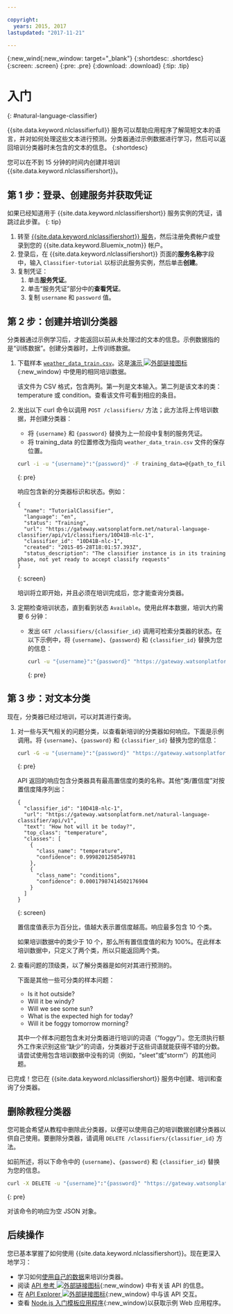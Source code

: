 ```yaml
---

copyright:
  years: 2015, 2017
lastupdated: "2017-11-21"

---
```


{:new_wind{:new_window: target="_blank"}
{:shortdesc: .shortdesc}
{:screen: .screen}
{:pre: .pre}
{:download: .download}
{:tip: .tip}

# 入门
{: #natural-language-classifier}

{{site.data.keyword.nlclassifierfull}} 服务可以帮助应用程序了解简短文本的语言，并对如何处理这些文本进行预测。分类器通过示例数据进行学习，然后可以返回培训分类器时未包含的文本的信息。
{:shortdesc}

您可以在不到 15 分钟的时间内创建并培训 {{site.data.keyword.nlclassifiershort}}。

## 第 1 步：登录、创建服务并获取凭证

如果已经知道用于 {{site.data.keyword.nlclassifiershort}} 服务实例的凭证，请跳过此步骤。
{: tip}

1.  转至 [{{site.data.keyword.nlclassifiershort}} 服务](https://console.{DomainName}/catalog/services/natural-language-classifier/)，然后注册免费帐户或登录到您的 {{site.data.keyword.Bluemix_notm}} 帐户。
1.  登录后，在 {{site.data.keyword.nlclassifiershort}} 页面的**服务名称**字段中，输入 `Classifier-tutorial` 以标识此服务实例，然后单击**创建**。
1.  复制凭证：
    1.  单击**服务凭证**。
    2.  单击“服务凭证”部分中的**查看凭证**。
    3.  复制 `username` 和 `password` 值。

## 第 2 步：创建并培训分类器
分类器通过示例学习后，才能返回以前从未处理过的文本的信息。示例数据指的是“训练数据”。创建分类器时，上传训练数据。

1.  下载样本 <code><a target="_blank" href="https://watson-developer-cloud.github.io/doc-tutorial-downloads/natural-language-classifier/weather_data_train.csv" download="weather_data_train.csv">weather_data_train.csv</a></code>。这是[演示 ![外部链接图标](../../icons/launch-glyph.svg "外部链接图标")](https://natural-language-classifier-demo.ng.bluemix.net/){:new_window} 中使用的相同培训数据。

	该文件为 CSV 格式，包含两列。第一列是文本输入。第二列是该文本的类：temperature 或 condition。查看该文件可看到相应的条目。
2.  发出以下 curl 命令以调用 `POST /classifiers/` 方法；此方法将上传培训数据，并创建分类器：
    -   将 `{username}` 和 `{password}` 替换为上一阶段中复制的服务凭证。
    -   将 training\_data 的位置修改为指向 `weather_data_train.csv` 文件的保存位置。

	```bash
	curl -i -u "{username}":"{password}" -F training_data=@{path_to_file}/weather_data_train.csv -F training_metadata="{\"language\":\"en\",\"name\":\"TutorialClassifier\"}" "https://gateway.watsonplatform.net/natural-language-classifier/api/v1/classifiers"
	```
	{: pre}

	响应包含新的分类器标识和状态。例如：

	```
	{
	  "name": "TutorialClassifier",
	  "language": "en",
	  "status": "Training",
	  "url": "https://gateway.watsonplatform.net/natural-language-classifier/api/v1/classifiers/10D41B-nlc-1",
	  "classifier_id": "10D41B-nlc-1",
	  "created": "2015-05-28T18:01:57.393Z",
	  "status_description": "The classifier instance is in its training phase, not yet ready to accept classify requests"
	}
	```
	{: screen}

	培训将立即开始，并且必须在培训完成后，您才能查询分类器。
3.  定期检查培训状态，直到看到状态 `Available`。使用此样本数据，培训大约需要 6 分钟：
	- 发出 `GET /classifiers/{classifier_id}` 调用可检索分类器的状态。在以下示例中，将 `{username}`、`{password}` 和 `{classifier_id}` 替换为您的信息：

		```bash
		curl -u "{username}":"{password}" "https://gateway.watsonplatform.net/natural-language-classifier/api/v1/classifiers/{classifier_id}"
		```
		{: pre}

## 第 3 步：对文本分类
现在，分类器已经过培训，可以对其进行查询。

1.  对一些与天气相关的问题分类，以查看新培训的分类器如何响应。下面是示例调用。将 `{username}`、`{password}` 和 `{classifier_id}` 替换为您的信息：

	```bash
	curl -G -u "{username}":"{password}" "https://gateway.watsonplatform.net/natural-language-classifier/api/v1/classifiers/{classifier_id}/classify" --data-urlencode "text=How hot will it be today?"
	```
	{: pre}

	API 返回的响应包含分类器具有最高置信度的类的名称。其他“类/置信度”对按置信度降序列出：

	```
	{
	  "classifier_id": "10D41B-nlc-1",
	  "url": "https://gateway.watsonplatform.net/natural-language-classifier/api/v1",
	  "text": "How hot will it be today?",
	  "top_class": "temperature",
	  "classes": [
	    {
	      "class_name": "temperature",
	      "confidence": 0.9998201258549781
	    },
	    {
	      "class_name": "conditions",
	      "confidence": 0.00017987414502176904
	    }
	  ]
	}
	```
	{: screen}

	置信度值表示为百分比，值越大表示置信度越高。响应最多包含 10 个类。

	如果培训数据中的类少于 10 个，那么所有置信度值的和为 100%。在此样本培训数据中，只定义了两个类，所以只能返回两个类。
2.  查看问题的顶级类，以了解分类器是如何对其进行预测的。

	下面是其他一些可分类的样本问题：

	-   Is it hot outside?
	-   Will it be windy?
	-   Will we see some sun?
	-   What is the expected high for today?
	-   Will it be foggy tomorrow morning?

	其中一个样本问题包含未对分类器进行培训的词语（“foggy”）。您无须执行额外工作来识别这些“缺少”的词语，分类器对于这些词语就能获得不错的分数。请尝试使用包含培训数据中没有的词（例如，“sleet”或“storm”）的其他问题。

已完成！您已在 {{site.data.keyword.nlclassifiershort}} 服务中创建、培训和查询了分类器。

## 删除教程分类器

您可能会希望从教程中删除此分类器，以便可以使用自己的培训数据创建分类器以供自己使用。要删除分类器，请调用 `DELETE /classifiers/{classifier_id}` 方法。

如前所述，将以下命令中的 `{username}`、`{password}` 和 `{classifier_id}` 替换为您的信息。

```bash
curl -X DELETE -u "{username}":"{password}" "https://gateway.watsonplatform.net/natural-language-classifier/api/v1/classifiers/{classifier_id}"
```
{: pre}

 对该命令的响应为空 JSON 对象。

## 后续操作
您已基本掌握了如何使用 {{site.data.keyword.nlclassifiershort}}。现在更深入地学习：
- 学习如何[使用自己的数据](/docs/natural-language-classifier/using-your-data.html)来培训分类器。
- 阅读 [API 参考 ![外部链接图标](../../icons/launch-glyph.svg "外部链接图标")](https://www.ibm.com/watson/developercloud/natural-language-classifier/api/){:new_window} 中有关该 API 的信息。
- 在 [API Explorer ![外部链接图标](../../icons/launch-glyph.svg "外部链接图标")](https://watson-api-explorer.mybluemix.net/apis/natural-language-classifier-v1){:new_window} 中与该 API 交互。
- 查看 [Node.js 入门模板应用程序](https://github.com/watson-developer-cloud/natural-language-classifier-nodejs){:new_window}以获取示例 Web 应用程序。
